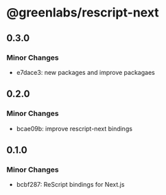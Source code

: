 # @greenlabs/rescript-next

## 0.3.0

### Minor Changes

- e7dace3: new packages and improve packagaes

## 0.2.0

### Minor Changes

- bcae09b: improve rescript-next bindings

## 0.1.0

### Minor Changes

- bcbf287: ReScript bindings for Next.js
